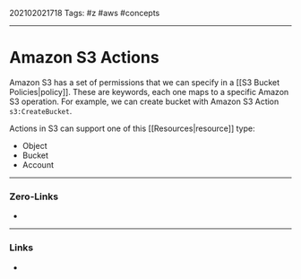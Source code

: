 202102021718
Tags: #z #aws #concepts 

---
# Amazon S3 Actions

Amazon S3 has a set of permissions that we can specify in a [[S3 Bucket Policies|policy]]. These are keywords, each one maps to a specific Amazon S3 operation. For example, we can create bucket with Amazon S3 Action ```s3:CreateBucket```.

Actions in S3 can support one of this [[Resources|resource]] type: 
- Object
- Bucket
- Account

---
### Zero-Links
- 
---
### Links
-